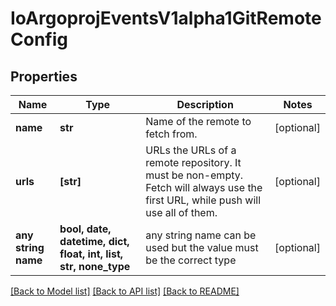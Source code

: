 # IoArgoprojEventsV1alpha1GitRemoteConfig


## Properties
Name | Type | Description | Notes
------------ | ------------- | ------------- | -------------
**name** | **str** | Name of the remote to fetch from. | [optional] 
**urls** | **[str]** | URLs the URLs of a remote repository. It must be non-empty. Fetch will always use the first URL, while push will use all of them. | [optional] 
**any string name** | **bool, date, datetime, dict, float, int, list, str, none_type** | any string name can be used but the value must be the correct type | [optional]

[[Back to Model list]](../README.md#documentation-for-models) [[Back to API list]](../README.md#documentation-for-api-endpoints) [[Back to README]](../README.md)


